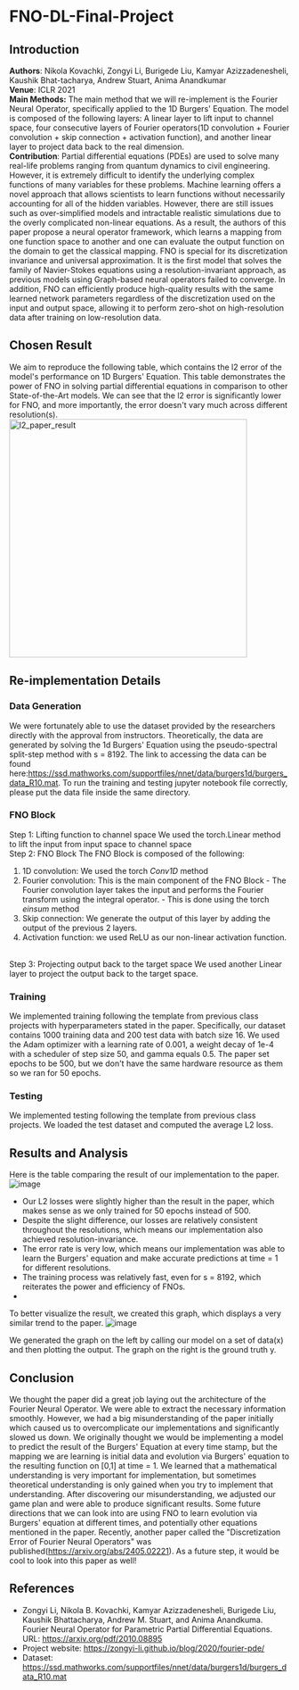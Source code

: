 # FNO-DL-Final-Project
## Introduction
**Authors**: Nikola Kovachki, Zongyi Li, Burigede Liu, Kamyar Azizzadenesheli, Kaushik Bhat-tacharya, Andrew Stuart, Anima Anandkumar 
<br>
**Venue**: ICLR 2021
<br>
**Main Methods:**
The main method that we will re-implement is the Fourier Neural Operator, specifically applied to the 1D Burgers' Equation. The model is composed of the following layers: A linear layer to lift input to channel space, four consecutive layers of Fourier operators(1D convolution + Fourier convolution + skip connection + activation function), and another linear layer to project data back to the real dimension. 
<br>
**Contribution**: Partial differential equations (PDEs) are used to solve many real-life problems ranging from quantum dynamics to civil engineering. However, it is extremely difficult to identify the underlying complex functions of many variables for these problems. Machine learning offers a novel approach that allows scientists to learn functions without necessarily accounting for all of the hidden variables. However, there are still issues such as over-simplified models and intractable realistic simulations due to the overly complicated non-linear equations.
As a result, the authors of this paper propose a neural operator framework, which learns a mapping from one function space to another and one can evaluate the output function on the domain to get the classical mapping. FNO is special for its discretization invariance and universal approximation. It is the first model that solves the family of Navier-Stokes equations using a resolution-invariant approach, as previous models using Graph-based neural operators failed to converge. In addition, FNO can efficiently produce high-quality results with the same learned network parameters regardless of the discretization used on the input and output space, allowing it to perform zero-shot on high-resolution data after training on low-resolution data.
## Chosen Result
We aim to reproduce the following table, which contains the l2 error of the model's performance on 1D Burgers' Equation. This table demonstrates the power of FNO in solving partial differential equations in comparison to other State-of-the-Art models. We can see that the l2 error is significantly lower for FNO, and more importantly, the error doesn't vary much across different resolution(s). 
<img width="427" alt="l2_paper_result" src="https://github.com/JJBai2003/FNO-DL-Final-Project/assets/60070699/de44468d-6def-4836-9920-b0aa4b32e630">

## Re-implementation Details

### Data Generation
We were fortunately able to use the dataset provided by the researchers directly with the approval from instructors. Theoretically, the data are generated by solving the 1d Burgers' Equation using the pseudo-spectral split-step method with s = 8192. The link to accessing the data can be found here:https://ssd.mathworks.com/supportfiles/nnet/data/burgers1d/burgers_data_R10.mat. To run the training and testing jupyter notebook file correctly, please put the data file inside the same directory.

### FNO Block
Step 1: Lifting function to channel space
We used the torch.Linear method to lift the input from input space to channel space
<br>
Step 2: FNO Block
The FNO Block is composed of the following:
1. 1D convolution: We used the torch _Conv1D_ method 
2. Fourier convolution: This is the main component of the FNO Block
<tab> - The Fourier convolution layer takes the input and performs the Fourier transform using the integral operator. 
<tab> - This is done using the torch _einsum_ method
3. Skip connection: We generate the output of this layer by adding the output of the previous 2 layers. 
4. Activation function: we used ReLU as our non-linear activation function.
<br>
Step 3: Projecting output back to the target space
We used another Linear layer to project the output back to the target space.

### Training
We implemented training following the template from previous class projects with hyperparameters stated in the paper. Specifically, our dataset contains 1000 training data and 200 test data with batch size 16. We used the Adam optimizer with a learning rate of 0.001, a weight decay of 1e-4 with a scheduler of step size 50, and gamma equals 0.5.
The paper set epochs to be 500, but we don't have the same hardware resource as them so we ran for 50 epochs. 

### Testing
We implemented testing following the template from previous class projects. We loaded the test dataset and computed the average L2 loss. 

## Results and Analysis
Here is the table comparing the result of our implementation to the paper. 
![image](https://github.com/JJBai2003/FNO-DL-Final-Project/assets/60070699/7b0f6dbd-e1c8-4388-92d1-7eaa352351db)
- Our L2 losses were slightly higher than the result in the paper, which makes sense as we only trained for 50 epochs instead of 500.
- Despite the slight difference, our losses are relatively consistent throughout the resolutions, which means our implementation also achieved resolution-invariance.
- The error rate is very low, which means our implementation was able to learn the Burgers' equation and make accurate predictions at time = 1 for different resolutions.
- The training process was relatively fast, even for s = 8192, which reiterates the power and efficiency of FNOs.
- 
To better visualize the result, we created this graph, which displays a very similar trend to the paper.
![image](https://github.com/JJBai2003/FNO-DL-Final-Project/assets/60070699/be891463-5bcf-4528-8c10-78bb6f3e3302)

We generated the graph on the left by calling our model on a set of data(x) and then plotting the output. The graph on the right is the ground truth y. 


## Conclusion
We thought the paper did a great job laying out the architecture of the Fourier Neural Operator. We were able to extract the necessary information smoothly. However, we had a big misunderstanding of the paper initially which caused us to overcomplicate our implementations and significantly slowed us down. We originally thought we would be implementing a model to predict the result of the Burgers' Equation at every time stamp, but the mapping we are learning is initial data and evolution via Burgers' equation to the resulting function on [0,1] at time = 1. We learned that a mathematical understanding is very important for implementation, but sometimes theoretical understanding is only gained when you try to implement that understanding. After discovering our misunderstanding, we adjusted our game plan and were able to produce significant results. 
Some future directions that we can look into are using FNO to learn evolution via Burgers' equation at different times, and potentially other equations mentioned in the paper. Recently, another paper called the "Discretization Error of Fourier Neural Operators" was published(https://arxiv.org/abs/2405.02221). As a future step, it would be cool to look into this paper as well!

## References
- Zongyi Li, Nikola B. Kovachki, Kamyar Azizzadenesheli, Burigede Liu, Kaushik Bhattacharya, Andrew M. Stuart, and Anima Anandkuma. Fourier Neural Operator for Parametric Partial Differential Equations. URL: https://arxiv.org/pdf/2010.08895 
- Project website: https://zongyi-li.github.io/blog/2020/fourier-pde/
- Dataset: https://ssd.mathworks.com/supportfiles/nnet/data/burgers1d/burgers_data_R10.mat
